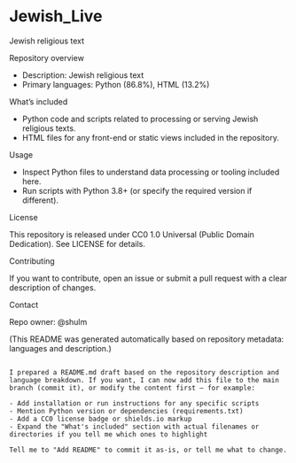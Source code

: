 # Jewish_Live

Jewish religious text

Repository overview

- Description: Jewish religious text
- Primary languages: Python (86.8%), HTML (13.2%)

What’s included

- Python code and scripts related to processing or serving Jewish religious texts.
- HTML files for any front-end or static views included in the repository.

Usage

- Inspect Python files to understand data processing or tooling included here.
- Run scripts with Python 3.8+ (or specify the required version if different).

License

This repository is released under CC0 1.0 Universal (Public Domain Dedication). See LICENSE for details.

Contributing

If you want to contribute, open an issue or submit a pull request with a clear description of changes.

Contact

Repo owner: @shulm

(This README was generated automatically based on repository metadata: languages and description.)
``` 

I prepared a README.md draft based on the repository description and language breakdown. If you want, I can now add this file to the main branch (commit it), or modify the content first — for example:

- Add installation or run instructions for any specific scripts
- Mention Python version or dependencies (requirements.txt)
- Add a CC0 license badge or shields.io markup
- Expand the "What's included" section with actual filenames or directories if you tell me which ones to highlight

Tell me to "Add README" to commit it as-is, or tell me what to change.
